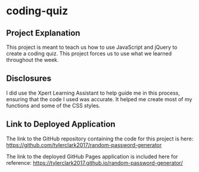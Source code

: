 # coding-quiz



## Project Explanation
This project is meant to teach us how to use JavaScript and jQuery to create a coding quiz. This project forces us to use what we learned throughout the week.

## Disclosures
I did use the Xpert Learning Assistant to help guide me in this process, ensuring that the code I used was accurate. It helped me create most of my functions and some of the CSS styles. 

## Link to Deployed Application 
The link to the GitHub repository containing the code for this project is here: https://github.com/tylerclark2017/random-password-generator

The link to the deployed GitHub Pages application is included here for reference: https://tylerclark2017.github.io/random-password-generator/ 